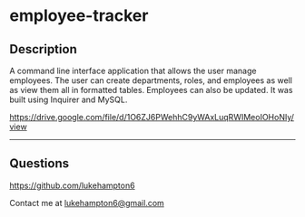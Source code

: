 # employee-tracker

Description
---
A command line interface application that allows the user manage employees. The user can create departments, roles, and employees as well as view them all in formatted tables. Employees can also be updated. It was built using Inquirer and MySQL.

https://drive.google.com/file/d/1O6ZJ6PWehhC9yWAxLuqRWIMeoIOHoNIy/view

---
Questions
---
https://github.com/lukehampton6

Contact me at lukehampton6@gmail.com